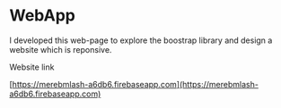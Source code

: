 # WebApp
I developed this web-page to explore the boostrap library and design a website which is reponsive.

Website link

[https://merebmlash-a6db6.firebaseapp.com](https://merebmlash-a6db6.firebaseapp.com)
